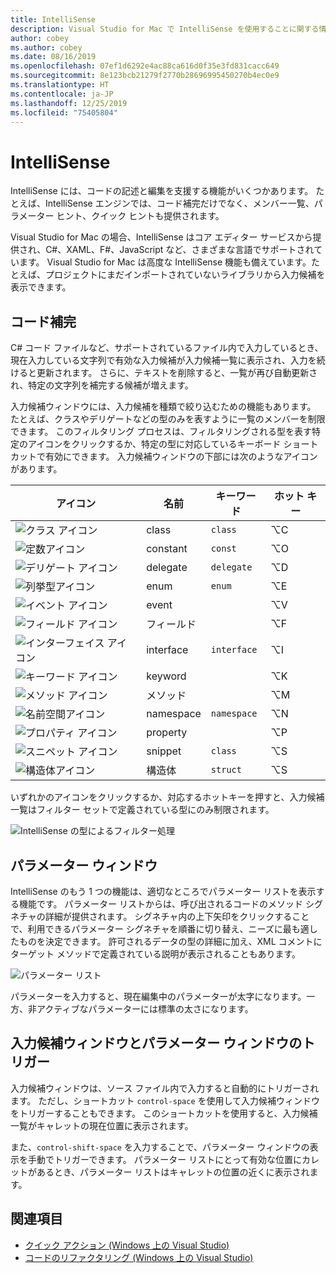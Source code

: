 ```yaml
---
title: IntelliSense
description: Visual Studio for Mac で IntelliSense を使用することに関する情報
author: cobey
ms.author: cobey
ms.date: 08/16/2019
ms.openlocfilehash: 07ef1d6292e4ac88ca616d0f35e3fd831cacc649
ms.sourcegitcommit: 8e123bcb21279f2770b28696995450270b4ec0e9
ms.translationtype: HT
ms.contentlocale: ja-JP
ms.lasthandoff: 12/25/2019
ms.locfileid: "75405804"
---
```

# <a name="intellisense"></a>IntelliSense

IntelliSense には、コードの記述と編集を支援する機能がいくつかあります。 たとえば、IntelliSense エンジンでは、コード補完だけでなく、メンバー一覧、パラメーター ヒント、クイック ヒントも提供されます。

Visual Studio for Mac の場合、IntelliSense はコア エディター サービスから提供され、C#、XAML、F#、JavaScript など、さまざまな言語でサポートされています。 Visual Studio for Mac は高度な IntelliSense 機能も備えています。たとえば、プロジェクトにまだインポートされていないライブラリから入力候補を表示できます。

## <a name="code-completion"></a>コード補完

C# コード ファイルなど、サポートされているファイル内で入力しているとき、現在入力している文字列で有効な入力候補が入力候補一覧に表示され、入力を続けると更新されます。 さらに、テキストを削除すると、一覧が再び自動更新され、特定の文字列を補完する候補が増えます。 

入力候補ウィンドウには、入力候補を種類で絞り込むための機能もあります。 たとえば、クラスやデリゲートなどの型のみを表すように一覧のメンバーを制限できます。 このフィルタリング プロセスは、フィルタリングされる型を表す特定のアイコンをクリックするか、特定の型に対応しているキーボード ショートカットで有効にできます。 入力候補ウィンドウの下部には次のようなアイコンがあります。

| アイコン                         | 名前          | キーワード    | ホット キー |
| -----------------------------|---------------| -----------|--------|
| ![クラス アイコン](media/classes-icon.png)  | class         | `class`    |  ⌥C
| ![定数アイコン](media/constant-icon.png) | constant      | `const`    |  ⌥O
| ![デリゲート アイコン](media/delegate-icon.png) | delegate      | `delegate` |  ⌥D
| ![列挙型アイコン](media/enums-icon.png)    | enum          | `enum`     |  ⌥E
| ![イベント アイコン](media/event-icon.png)    | event         |            |  ⌥V
| ![フィールド アイコン](media/fields-icon.png)   | フィールド         |            |  ⌥F
| ![インターフェイス アイコン](media/interface-icon.png)| interface     | `interface`|  ⌥I
| ![キーワード アイコン](media/keyword-icon.png)  | keyword       |            |  ⌥K
| ![メソッド アイコン](media/method-icon.png)   | メソッド        |            |  ⌥M
| ![名前空間アイコン](media/namespace-icon.png)| namespace     | `namespace`|  ⌥N
| ![プロパティ アイコン](media/props-icon.png)    | property      |            |  ⌥P
| ![スニペット アイコン](media/snippet-icon.png)  | snippet       | `class`    |  ⌥S
| ![構造体アイコン](media/struct-icon.png)   | 構造体     | `struct`   |  ⌥S

いずれかのアイコンをクリックするか、対応するホットキーを押すと、入力候補一覧はフィルター セットで定義されている型にのみ制限されます。  

![IntelliSense の型によるフィルター処理](media/intellisense-typefiltering.gif)

## <a name="parameter-window"></a>パラメーター ウィンドウ

IntelliSense のもう 1 つの機能は、適切なところでパラメーター リストを表示する機能です。 パラメーター リストからは、呼び出されるコードのメソッド シグネチャの詳細が提供されます。 シグネチャ内の上下矢印をクリックすることで、利用できるパラメーター シグネチャを順番に切り替え、ニーズに最も適したものを決定できます。 許可されるデータの型の詳細に加え、XML コメントにターゲット メソッドで定義されている説明が表示されることもあります。

![パラメーター リスト](media/intellisense-parameter.png)

パラメーターを入力すると、現在編集中のパラメーターが太字になります。一方、非アクティブなパラメーターには標準の太さになります。 


## <a name="triggering-completion-window-and-parameter-window"></a>入力候補ウィンドウとパラメーター ウィンドウのトリガー

入力候補ウィンドウは、ソース ファイル内で入力すると自動的にトリガーされます。 ただし、ショートカット `control-space` を使用して入力候補ウィンドウをトリガーすることもできます。 このショートカットを使用すると、入力候補一覧がキャレットの現在位置に表示されます。 

また、`control-shift-space` を入力することで、パラメーター ウィンドウの表示を手動でトリガーできます。 パラメーター リストにとって有効な位置にカレットがあるとき、パラメーター リストはキャレットの位置の近くに表示されます。

## <a name="see-also"></a>関連項目

- [クイック アクション (Windows 上の Visual Studio)](/visualstudio/ide/quick-actions)
- [コードのリファクタリング (Windows 上の Visual Studio)](/visualstudio/ide/refactoring-in-visual-studio)
